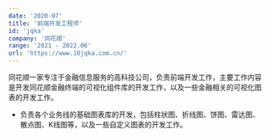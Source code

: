 ```yaml
---
date: '2020-07'
title: '前端开发工程师'
id: 'jqka'
company: '同花顺'
range: '2021 - 2022.06'
url: 'https://www.10jqka.com.cn/'
---
```

同花顺一家专注于金融信息服务的高科技公司，负责前端开发工作，主要工作内容是开发同花顺金融终端的可视化组件库的开发工作，以及一些金融相关的可视化图表的开发工作。

- 负责各个业务线的基础图表库的开发，包括柱状图、折线图、饼图、雷达图、散点图、K线图等，以及一些自定义图表的开发工作。